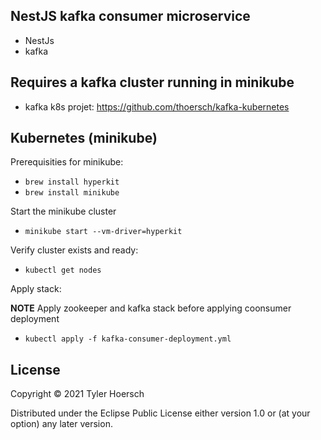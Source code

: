 ## NestJS kafka consumer microservice

* NestJs
* kafka

## Requires a kafka cluster running in minikube

* kafka k8s projet: https://github.com/thoersch/kafka-kubernetes

## Kubernetes (minikube)

Prerequisities for minikube:
* `brew install hyperkit`
* `brew install minikube`

Start the minikube cluster
* `minikube start --vm-driver=hyperkit`

Verify cluster exists and ready:
* `kubectl get nodes`

Apply stack:

**NOTE** Apply zookeeper and kafka stack before applying coonsumer deployment

* `kubectl apply -f kafka-consumer-deployment.yml`

## License

Copyright © 2021 Tyler Hoersch

Distributed under the Eclipse Public License either version 1.0 or (at
your option) any later version.
